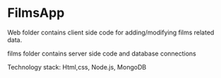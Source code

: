 # FilmsApp

Web folder contains client side code for adding/modifying films related data. 


films folder contains server side code and database connections


Technology stack: Html,css, Node.js, MongoDB


